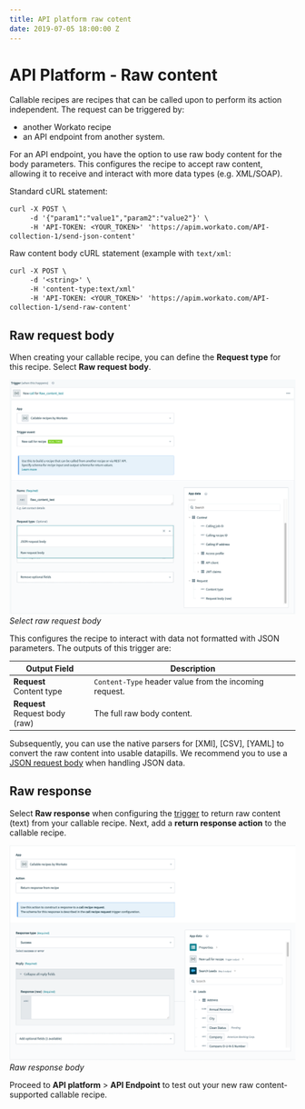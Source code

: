 ```yaml
---
title: API platform raw cotent
date: 2019-07-05 18:00:00 Z
---
```


# API Platform - Raw content
Callable recipes are recipes that can be called upon to perform its action independent. The request can be triggered by:
- another Workato recipe[]()
- an API endpoint from another system.[]()

For an API endpoint, you have the option to use raw body content for the body parameters. This configures the recipe to accept raw content, allowing it to receive and interact with more data types (e.g. XML/SOAP). 

Standard cURL statement:
```
curl -X POST \
     -d '{"param1":"value1","param2":"value2"}' \
     -H 'API-TOKEN: <YOUR_TOKEN>' 'https://apim.workato.com/API-collection-1/send-json-content'
```

Raw content body cURL statement (example with `text/xml`:
```
curl -X POST \
     -d '<string>' \
     -H 'content-type:text/xml'
     -H 'API-TOKEN: <YOUR_TOKEN>' 'https://apim.workato.com/API-collection-1/send-raw-content'
```


## Raw request body
When creating your callable recipe, you can define the **Request type** for this recipe. Select **Raw request body**.

![Select raw request body](/assets/images/features/callable-recipes/select-raw-request-body.png)
*Select raw request body*

This configures the recipe to interact with data not formatted with JSON parameters. The outputs of this trigger are:

| Output Field | Description |
| ------------ | ----------- |
| **Request**<br>Content type | `Content-Type` header value from the incoming request. |
| **Request**<br>Request body (raw) | The full raw body content. |

Subsequently, you can use the native parsers for [XMl], [CSV], [YAML] to convert the raw content into usable datapills. We recommend you to use a [JSON request body](/features/callable-receipes/new-call-trigger.md) when handling JSON data. 

## Raw response
Select **Raw response** when configuring the [trigger](/features/callable-recipes/new-call-trigger.md) to return raw content (text) from your callable recipe. Next, add a **return response action** to the callable recipe.

![Raw response body](assets/images/features/callable-recipes/raw-response-body.png)
*Raw response body*

Proceed to **API platform** > **API Endpoint** to test out your new raw content-supported callable recipe.

